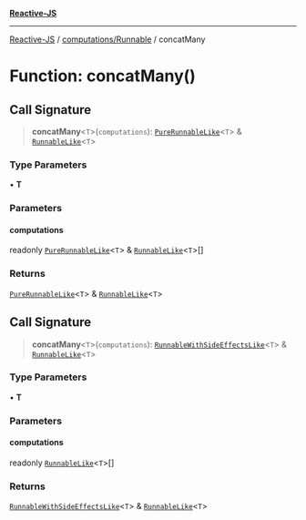 [**Reactive-JS**](../../../README.md)

***

[Reactive-JS](../../../README.md) / [computations/Runnable](../README.md) / concatMany

# Function: concatMany()

## Call Signature

> **concatMany**\<`T`\>(`computations`): [`PureRunnableLike`](../../interfaces/PureRunnableLike.md)\<`T`\> & [`RunnableLike`](../../interfaces/RunnableLike.md)\<`T`\>

### Type Parameters

• **T**

### Parameters

#### computations

readonly [`PureRunnableLike`](../../interfaces/PureRunnableLike.md)\<`T`\> & [`RunnableLike`](../../interfaces/RunnableLike.md)\<`T`\>[]

### Returns

[`PureRunnableLike`](../../interfaces/PureRunnableLike.md)\<`T`\> & [`RunnableLike`](../../interfaces/RunnableLike.md)\<`T`\>

## Call Signature

> **concatMany**\<`T`\>(`computations`): [`RunnableWithSideEffectsLike`](../../interfaces/RunnableWithSideEffectsLike.md)\<`T`\> & [`RunnableLike`](../../interfaces/RunnableLike.md)\<`T`\>

### Type Parameters

• **T**

### Parameters

#### computations

readonly [`RunnableLike`](../../interfaces/RunnableLike.md)\<`T`\>[]

### Returns

[`RunnableWithSideEffectsLike`](../../interfaces/RunnableWithSideEffectsLike.md)\<`T`\> & [`RunnableLike`](../../interfaces/RunnableLike.md)\<`T`\>
